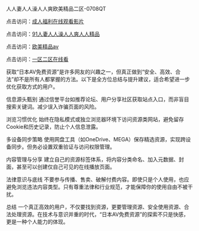 人人妻人人澡人人爽欧美精品二区-0708QT

点击访问：<a href="https://heiliaowzu4ur.pages.dev">成人福利在线观看影片</a>

点击访问：<a href="https://gsd-agv.pages.dev/">91人妻人人澡人人爽人人精品</a>

点击访问：<a href="https://heiliaoxwd5i8.pages.dev">欧美精品aⅴ</a>

点击访问：<a href="https://bsdf-5f5.pages.dev/">一区二区在线看</a>

获取“日本AV免费资源”是许多网友的兴趣之一，但真正做到“安全、高效、合法”却不是所有人都掌握的方法。以下是全方位总结与提升建议，适合希望进一步优化获取方式的用户。

信息源头甄别
通过信誉平台如推荐论坛、用户分享社区获取站点入口，而非盲目搜索关键词。减少误入诈骗页面的风险。

浏览习惯优化
始终在隐私模式或独立浏览器环境下访问资源类网站，避免留存Cookie和历史记录，防止个人信息泄露。

多设备同步策略
使用网盘工具（如OneDrive、MEGA）保存精选资源，实现跨设备同步。但务必设置双重验证与访问权限管理。

内容管理与分享
建立自己的资源标签体系，将内容分类命名、加入元数据、封面，甚至可以创建仅自己可见的在线播放页面。

法律意识与底线
不要参与传播、售卖、破解付费内容。即使只是个人使用，也应避免浏览违法内容类型。只有尊重法律和行业规范，才能保障你的使用自由不被干扰。

总结
一个真正高效的用户，不仅要找到资源，更要管理资源、安全使用资源、合法处理资源。在技术与意识并重的时代，“日本AV免费资源”的探索不只是快感，更是一种个人能力的体现。
<span style="display:none;">[Canonical link]( https://github.com/es070825/984515 ）</span>
